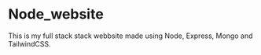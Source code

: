 # Node_website
This is my full stack stack webbsite made using Node, Express, Mongo and TailwindCSS.
